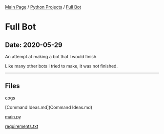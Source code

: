[Main Page](/) / [Python Projects](/python) / [Full Bot](/python/2020-05-29_Full_Bot)

# Full Bot

## Date: 2020-05-29

An attempt at making a bot that I would finish.

Like many other bots I tried to make, it was not finished.

-----

## Files

[cogs](cogs)

[Command Ideas.md](Command Ideas.md)

[main.py](main.py)

[requirements.txt](requirements.txt)